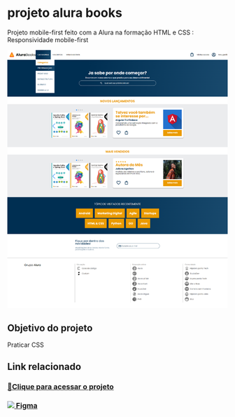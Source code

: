 # projeto alura books
 Projeto mobile-first feito com a Alura na formação HTML e CSS : Responsividade mobile-first

![Alura Book Preview](./img/preview.png)

## Objetivo do projeto
Praticar CSS

## Link relacionado
### [🔗Clique para acessar o projeto](https://ngemir.github.io/projeto-alura-books/)

 [<h3><img src="https://cdn-icons-png.flaticon.com/512/5968/5968705.png" width="30px">
 Figma</h3>](https://www.figma.com/file/sSMbIqKaGBd66Y8roxTk2p/AluraBooks)
